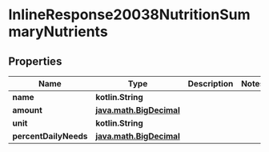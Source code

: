 
# InlineResponse20038NutritionSummaryNutrients

## Properties
Name | Type | Description | Notes
------------ | ------------- | ------------- | -------------
**name** | **kotlin.String** |  | 
**amount** | [**java.math.BigDecimal**](java.math.BigDecimal.md) |  | 
**unit** | **kotlin.String** |  | 
**percentDailyNeeds** | [**java.math.BigDecimal**](java.math.BigDecimal.md) |  | 



